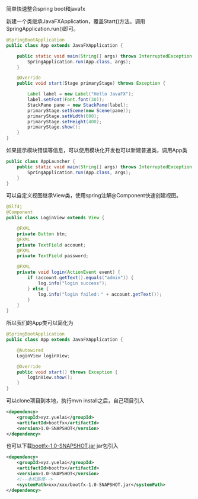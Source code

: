 简单快速整合spring boot和javafx

新建一个类继承JavaFXApplication，覆盖Start()方法。调用SpringApplication.run()即可。

```java
@SpringBootApplication
public class App extends JavaFXApplication {

    public static void main(String[] args) throws InterruptedException {
        SpringApplication.run(App.class, args);
    }

    @Override
    public void start(Stage primaryStage) throws Exception {

        Label label = new Label("Hello JavaFX");
        label.setFont(Font.font(30));
        StackPane pane = new StackPane(label);
        primaryStage.setScene(new Scene(pane));
        primaryStage.setWidth(600);
        primaryStage.setHeight(400);
        primaryStage.show();
    }
}
```

如果提示模块错误等信息，可以使用模块化开发也可以新建普通类，调用App类
```java
public class AppLauncher {
    public static void main(String[] args) throws InterruptedException {
        SpringApplication.run(App.class, args);
    }
}
```

可以自定义视图继承View类，使用spring注解@Component快速创建视图。
```java
@Slf4j
@Component
public class LoginView extends View {

    @FXML
    private Button btn;
    @FXML
    private TextField account;
    @FXML
    private TextField password;

    @FXML
    private void login(ActionEvent event) {
        if (account.getText().equals("admin")) {
            log.info("login success");
        } else {
            log.info("login failed：" + account.getText());
        }
    }
}
```

所以我们的App类可以简化为
```java
@SpringBootApplication
public class App extends JavaFXApplication {

    @Autowired
    LoginView loginView;

    @Override
    public void start() throws Exception {
        loginView.show();
    }
}
```

可以clone项目到本地，执行mvn install之后，自己项目引入
```xml
<dependency>
    <groupId>xyz.yuelai</groupId>
    <artifactId>bootfx</artifactId>
    <version>1.0-SNAPSHOT</version>
</dependency>
```

也可以下载[bootfx-1.0-SNAPSHOT.jar](https://github.com/xizi110/bootfx/releases) jar包引入
```xml
<dependency>
    <groupId>xyz.yuelai</groupId>
    <artifactId>bootfx</artifactId>
    <version>1.0-SNAPSHOT</version>
    <!--本机路径-->
    <systemPath>xxx/xxx/bootfx-1.0-SNAPSHOT.jar</systemPath>
</dependency>
```
